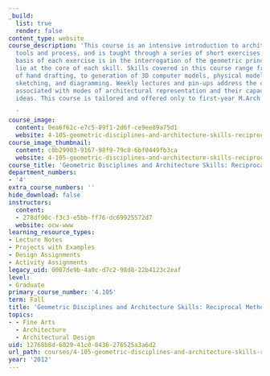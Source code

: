```yaml
---
_build:
  list: true
  render: false
content_type: website
course_description: 'This course is an intensive introduction to architectural design
  tools and process, and is taught through a series of short exercises. The conceptual
  basis of each exercise is in the interrogation of the geometric principles that
  lie at the core of each skill. Skills covered in this course range from techniques
  of hand drafting, to generation of 3D computer models, physical model-building,
  sketching, and diagramming. Weekly lectures and pin-ups address the conventions
  associated with modes of architectural representation and their capacity to convey
  ideas. This course is tailored and offered only to first-year M.Arch students.

  '
course_image:
  content: 0ea6f62c-e7c5-89f1-2d6f-ce9ee89a75d1
  website: 4-105-geometric-disciplines-and-architecture-skills-reciprocal-methodologies-fall-2012
course_image_thumbnail:
  content: c0b29903-9167-98f9-79c8-6bf0449fb3ca
  website: 4-105-geometric-disciplines-and-architecture-skills-reciprocal-methodologies-fall-2012
course_title: 'Geometric Disciplines and Architecture Skills: Reciprocal Methodologies'
department_numbers:
- '4'
extra_course_numbers: ''
hide_download: false
instructors:
  content:
  - 278df90c-f3c3-e5bb-ff76-dc69925572d7
  website: ocw-www
learning_resource_types:
- Lecture Notes
- Projects with Examples
- Design Assignments
- Activity Assignments
legacy_uid: 0007de9b-4a0c-d7c2-98d8-22b4123c2eaf
level:
- Graduate
primary_course_number: '4.105'
term: Fall
title: 'Geometric Disciplines and Architecture Skills: Reciprocal Methodologies'
topics:
- - Fine Arts
  - Architecture
  - Architectural Design
uid: 12768b8d-6029-41c0-8436-276525a3a6d2
url_path: courses/4-105-geometric-disciplines-and-architecture-skills-reciprocal-methodologies-fall-2012
year: '2012'
---
```

